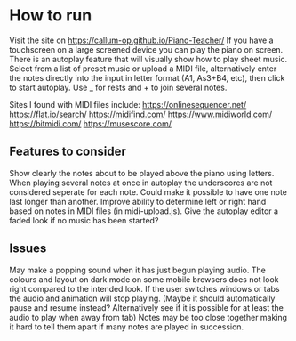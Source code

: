 # How to run
Visit the site on https://callum-op.github.io/Piano-Teacher/ 
If you have a touchscreen on a large screened device you can play the piano on screen.
There is an autoplay feature that will visually show how to play sheet music.
Select from a list of preset music or upload a MIDI file, alternatively enter the notes directly into the input in letter format (A1, As3+B4, etc), then click to start autoplay.
Use _ for rests and + to join several notes.

Sites I found with MIDI files include: 
https://onlinesequencer.net/
https://flat.io/search/
https://midifind.com/
https://www.midiworld.com/
https://bitmidi.com/
https://musescore.com/

## Features to consider
Show clearly the notes about to be played above the piano using letters.
When playing several notes at once in autoplay the underscores are not considered seperate for each note. Could make it possible to have one note last longer than another.
Improve ability to determine left or right hand based on notes in MIDI files (in midi-upload.js).
Give the autoplay editor a faded look if no music has been started?

## Issues
May make a popping sound when it has just begun playing audio.
The colours and layout on dark mode on some mobile browsers does not look right compared to the intended look.
If the user switches windows or tabs the audio and animation will stop playing. (Maybe it should automatically pause and resume instead? Alternatively see if it is possible for at least the audio to play when away from tab)
Notes may be too close together making it hard to tell them apart if many notes are played in succession.